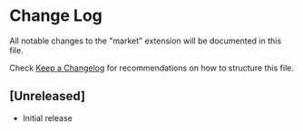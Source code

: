 # Change Log

All notable changes to the "market" extension will be documented in this file.

Check [Keep a Changelog](http://keepachangelog.com/) for recommendations on how to structure this file.

## [Unreleased]

- Initial release